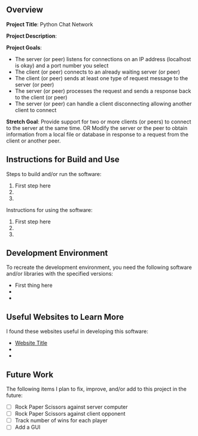 ## Overview

**Project Title**: Python Chat Network

**Project Description**:

**Project Goals**:

- The server (or peer) listens for connections on an IP address (localhost is okay) and a port number you select
- The client (or peer) connects to an already waiting server (or peer)
- The client (or peer) sends at least one type of request message to the server (or peer)
- The server (or peer) processes the request and sends a response back to the client (or peer)
- The server (or peer) can handle a client disconnecting allowing another client to connect

**Stretch Goal**:
Provide support for two or more clients (or peers) to connect to the server at the same time.
OR
Modify the server or the peer to obtain information from a local file or database in response to a request from the client or another peer.

## Instructions for Build and Use

Steps to build and/or run the software:

1. First step here
2.
3.

Instructions for using the software:

1. First step here
2.
3.

## Development Environment

To recreate the development environment, you need the following software and/or libraries with the specified versions:

- First thing here
-
-

## Useful Websites to Learn More

I found these websites useful in developing this software:

- [Website Title](Link)
-
-

## Future Work

The following items I plan to fix, improve, and/or add to this project in the future:

- [ ] Rock Paper Scissors against server computer
- [ ] Rock Paper Scissors against client opponent
- [ ] Track number of wins for each player
- [ ] Add a GUI
